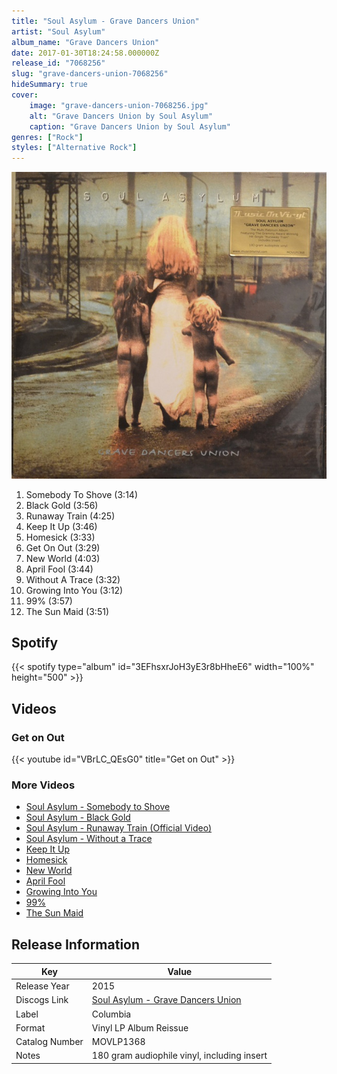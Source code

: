 ```yaml
---
title: "Soul Asylum - Grave Dancers Union"
artist: "Soul Asylum"
album_name: "Grave Dancers Union"
date: 2017-01-30T18:24:58.000000Z
release_id: "7068256"
slug: "grave-dancers-union-7068256"
hideSummary: true
cover:
    image: "grave-dancers-union-7068256.jpg"
    alt: "Grave Dancers Union by Soul Asylum"
    caption: "Grave Dancers Union by Soul Asylum"
genres: ["Rock"]
styles: ["Alternative Rock"]
---
```


![Grave Dancers Union by Soul Asylum](grave-dancers-union-7068256.jpg)

<!-- section break -->

1. Somebody To Shove (3:14)
2. Black Gold (3:56)
3. Runaway Train (4:25)
4. Keep It Up (3:46)
5. Homesick (3:33)
6. Get On Out (3:29)
7. New World (4:03)
8. April Fool (3:44)
9. Without A Trace (3:32)
10. Growing Into You (3:12)
11. 99% (3:57)
12. The Sun Maid (3:51)

<!-- section break -->


## Spotify
{{< spotify type="album" id="3EFhsxrJoH3yE3r8bHheE6" width="100%" height="500" >}}



## Videos
### Get on Out
{{< youtube id="VBrLC_QEsG0" title="Get on Out" >}}<br>

### More Videos

- [Soul Asylum - Somebody to Shove](https://www.youtube.com/watch?v=OrrE5bCA5lg)
- [Soul Asylum - Black Gold](https://www.youtube.com/watch?v=KpiFDrFEGvE)
- [Soul Asylum - Runaway Train (Official Video)](https://www.youtube.com/watch?v=NRtvqT_wMeY)
- [Soul Asylum - Without a Trace](https://www.youtube.com/watch?v=yNWR3OenaPk)
- [Keep It Up](https://www.youtube.com/watch?v=C2kQ5ECi6QM)
- [Homesick](https://www.youtube.com/watch?v=RQrGcKBFKfM)
- [New World](https://www.youtube.com/watch?v=vSNQpQYQM8E)
- [April Fool](https://www.youtube.com/watch?v=sP6AgxumUzY)
- [Growing Into You](https://www.youtube.com/watch?v=oiSGuza-obQ)
- [99%](https://www.youtube.com/watch?v=OrGtWLrMTxQ)
- [The Sun Maid](https://www.youtube.com/watch?v=x025XOmFg5A)


## Release Information
|  Key           | Value                                                |
| ---------------| ---------------------------------------------------- |
| Release Year   | 2015                                   |
| Discogs Link   | [Soul Asylum - Grave Dancers Union](https://www.discogs.com/release/7068256-Soul-Asylum-Grave-Dancers-Union) |
| Label          | Columbia |
| Format         | Vinyl LP Album Reissue |
| Catalog Number | MOVLP1368 |
| Notes | 180 gram audiophile vinyl, including insert |